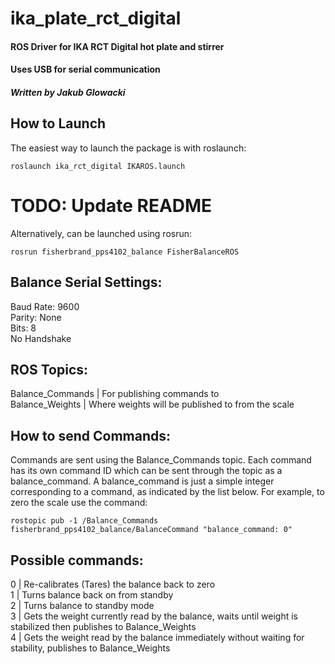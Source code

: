 # ika_plate_rct_digital
#### ROS Driver for IKA RCT Digital hot plate and stirrer
#### Uses USB for serial communication
##### Written by Jakub Glowacki

## How to Launch
The easiest way to launch the package is with roslaunch:
```
roslaunch ika_rct_digital IKAROS.launch
```

# TODO: Update README
Alternatively, can be launched using rosrun:
```
rosrun fisherbrand_pps4102_balance FisherBalanceROS
```

## Balance Serial Settings:
Baud Rate: 9600\
Parity: None\
Bits: 8\
No Handshake

## ROS Topics:
Balance_Commands | For publishing commands to\
Balance_Weights | Where weights will be published to from the scale

## How to send Commands:
Commands are sent using the Balance_Commands topic. Each command has its own command ID which can be sent through the topic as a balance_command. A balance_command is just a simple integer corresponding to a command, as indicated by the list below. For example, to zero the scale use the command:
```
rostopic pub -1 /Balance_Commands fisherbrand_pps4102_balance/BalanceCommand "balance_command: 0" 

```

## Possible commands:
0 | Re-calibrates (Tares) the balance back to zero\
1 | Turns balance back on from standby\
2 | Turns balance to standby mode\
3 | Gets the weight currently read by the balance, waits until weight is stabilized then publishes to Balance_Weights\
4 | Gets the weight read by the balance immediately without waiting for stability, publishes to Balance_Weights
